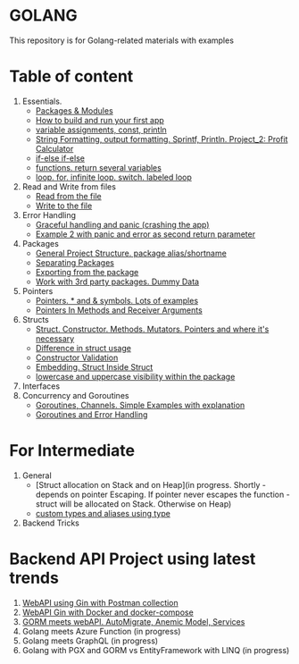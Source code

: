 # GOLANG
This repository is for Golang-related materials with examples 

# Table of content
1. Essentials.
   - [Packages & Modules](https://github.com/Glareone/Golang-Full-Course/blob/main/Essentials.Packages.md)
   - [How to build and run your first app](/build-and-run.md)
   - [variable assignments, const, println](/essentials.investment-calculator/investment_calculator.go)
   - [String Formatting, output formatting. Sprintf, Println. Project_2: Profit Calculator](https://github.com/Glareone/Golang-Full-Course/blob/main/essentials.profit-calculator/main.go)
   - [if-else if-else](https://github.com/Glareone/Golang-Full-Course/blob/main/essentials.control-structure/main.go)
   - [functions. return several variables](https://github.com/Glareone/Golang-Full-Course/blob/main/essentials.investment-calculator/common/revenue_calculator.go)
   - [loop. for. infinite loop. switch. labeled loop](https://github.com/Glareone/Golang-Full-Course/blob/main/essentials.control-structure/user-choice.go)
2. Read and Write from files
   - [Read from the file](https://github.com/Glareone/Golang-Full-Course/blob/main/essentials.control-structure/working-with-files/read-from-file.go)
   - [Write to the file](https://github.com/Glareone/Golang-Full-Course/blob/main/essentials.control-structure/working-with-files/writing-to-file.go)
3. Error Handling
   - [Graceful handling and panic (crashing the app)](https://github.com/Glareone/Golang-Full-Course/blob/main/essentials.control-structure/working-with-files/read-from-file.go)
   - [Example 2 with panic and error as second return parameter](https://github.com/Glareone/Golang-Full-Course/blob/main/essentials.profit-calculator/main.go)
4. Packages
   - [General Project Structure. package alias/shortname](https://github.com/Glareone/Golang-Full-Course/blob/main/essentials.control-structure/main.go)
   - [Separating Packages](https://github.com/Glareone/Golang-Full-Course/blob/main/essentials.investment-calculator/common/input_handler.go)
   - [Exporting from the package](https://github.com/Glareone/Golang-Full-Course/blob/main/essentials.control-structure/working-with-files/read-from-file.go)
   - [Work with 3rd party packages. Dummy Data](https://github.com/Glareone/Golang-Full-Course/blob/main/3rdpartypackages/main.go)
5. Pointers
   - [Pointers. * and & symbols. Lots of examples](https://github.com/Glareone/Golang-Full-Course/blob/main/pointers/pointers.go)
   - [Pointers In Methods and Receiver Arguments](https://github.com/Glareone/Golang-Full-Course/blob/main/structs-and-custom-types/user.go)
6. Structs
   - [Struct. Constructor. Methods. Mutators. Pointers and where it's necessary](https://github.com/Glareone/Golang-Full-Course/blob/main/structs-and-custom-types/user.go)
   - [Difference in struct usage](https://github.com/Glareone/Golang-Full-Course/blob/main/structs-and-custom-types/structs.go)
   - [Constructor Validation](https://github.com/Glareone/Golang-Full-Course/blob/main/structs-and-custom-types/user/user.go)
   - [Embedding. Struct Inside Struct](https://github.com/Glareone/Golang-Full-Course/blob/main/structs-and-custom-types/user/admin.go)
   - [lowercase and uppercase visibility within the package](https://github.com/Glareone/Golang-Full-Course/blob/main/structs-and-custom-types/user/admin.go)
7. Interfaces
8. Concurrency and Goroutines
   - [Goroutines, Channels. Simple Examples with explanation](https://github.com/Glareone/Golang-Full-Course/blob/main/concurrency/main.go)
   - [Goroutines and Error Handling](https://github.com/Glareone/Golang-Full-Course/blob/main/goroutines-with-errors/main.go)  
   
# For Intermediate
1. General
   - [Struct allocation on Stack and on Heap](in progress. Shortly - depends on pointer Escaping. If pointer never escapes the function - struct will be allocated on Stack. Otherwise on Heap)  
   - [custom types and aliases using type](https://github.com/Glareone/Golang-Full-Course/blob/main/structs-and-custom-types/user/custom_type.go)
2. Backend Tricks

# Backend API Project using latest trends
1. [WebAPI using Gin with Postman collection](https://github.com/Glareone/Golang-Full-Course/tree/main/web-api)
2. [WebAPI Gin with Docker and docker-compose](https://github.com/Glareone/Golang-WebApi-Serverless-and-Basics/blob/main/web-api/docker-compose.yml)
3. [GORM meets webAPI. AutoMigrate, Anemic Model, Services](https://github.com/Glareone/Golang-In-Depth-WebAPI-Serverless-Docker/tree/main/web-api-gorm)
4. Golang meets Azure Function (in progress)
5. Golang meets GraphQL (in progress)
6. Golang with PGX and GORM vs EntityFramework with LINQ (in progress)
